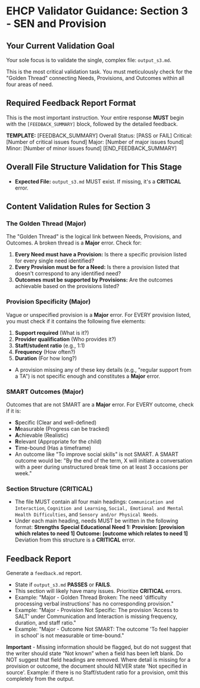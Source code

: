 # EHCP Validator Guidance: Section 3 - SEN and Provision

## Your Current Validation Goal

Your sole focus is to validate the single, complex file: `output_s3.md`.

This is the most critical validation task. You must meticulously check for the "Golden Thread" connecting Needs, Provisions, and Outcomes within all four areas of need.

## Required Feedback Report Format

This is the most important instruction. Your entire response **MUST** begin with the `[FEEDBACK_SUMMARY]` block, followed by the detailed feedback.

**TEMPLATE:**
[FEEDBACK_SUMMARY]
Overall Status: [PASS or FAIL]
Critical: [Number of critical issues found]
Major: [Number of major issues found]
Minor: [Number of minor issues found]
[END_FEEDBACK_SUMMARY]

## Overall File Structure Validation for This Stage

*   **Expected File:** `output_s3.md` MUST exist. If missing, it's a **CRITICAL** error.

## Content Validation Rules for Section 3

### The Golden Thread (Major)

The "Golden Thread" is the logical link between Needs, Provisions, and Outcomes. A broken thread is a **Major** error. Check for:
1.  **Every Need must have a Provision:** Is there a specific provision listed for every single need identified?
2.  **Every Provision must be for a Need:** Is there a provision listed that doesn't correspond to any identified need?
3.  **Outcomes must be supported by Provisions:** Are the outcomes achievable based on the provisions listed?

### Provision Specificity (Major)
Vague or unspecified provision is a **Major** error. For EVERY provision listed, you must check if it contains the following five elements:
1.  **Support required** (What is it?)
2.  **Provider qualification** (Who provides it?)
3.  **Staff/student ratio** (e.g., 1:1)
4.  **Frequency** (How often?)
5.  **Duration** (For how long?)
*   A provision missing any of these key details (e.g., "regular support from a TA") is not specific enough and constitutes a **Major** error.

### SMART Outcomes (Major)
Outcomes that are not SMART are a **Major** error. For EVERY outcome, check if it is:
*   **S**pecific (Clear and well-defined)
*   **M**easurable (Progress can be tracked)
*   **A**chievable (Realistic)
*   **R**elevant (Appropriate for the child)
*   **T**ime-bound (Has a timeframe)
*   An outcome like "To improve social skills" is not SMART. A SMART outcome would be: "By the end of the term, X will initiate a conversation with a peer during unstructured break time on at least 3 occasions per week."

### Section Structure (CRITICAL)
*   The file MUST contain all four main headings: `Communication and Interaction`, `Cognition and Learning`, `Social, Emotional and Mental Health Difficulties`, and `Sensory and/or Physical Needs`.
*   Under each main heading, needs MUST be written in the following format:
**Strengths**
**Special Educational Need 1:**
**Provision: [provision which relates to need 1]**
**Outcome: [outcome which relates to need 1]**
Deviation from this structure is a **CRITICAL** error.

## Feedback Report
Generate a `feedback.md` report.
*   State if `output_s3.md` **PASSES** or **FAILS**.
*   This section will likely have many issues. Prioritize **CRITICAL** errors.
*   Example: "Major - Golden Thread Broken: The need 'difficulty processing verbal instructions' has no corresponding provision."
*   Example: "Major - Provision Not Specific: The provision 'Access to SALT' under Communication and Interaction is missing frequency, duration, and staff ratio."
*   Example: "Major - Outcome Not SMART: The outcome 'To feel happier in school' is not measurable or time-bound."

**Important** - Missing information should be flagged, but do not suggest that the writer should state “Not known” when a field has been left blank. Do NOT suggest that field headings are removed.
Where detail is missing for a provision or outcome, the document should NEVER state 'Not specified in source'. Example: if there is no Staff/student ratio for a provision, omit this completely from the output.